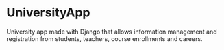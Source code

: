 # UniversityApp

University app made with Django that allows information management and registration from students, teachers, course enrollments and careers. 
